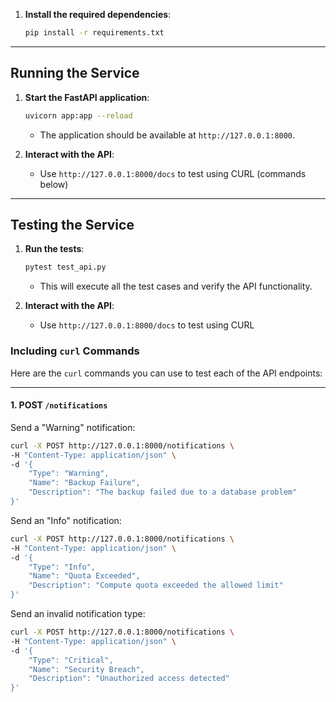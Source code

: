 1. **Install the required dependencies**:
   ```bash
   pip install -r requirements.txt
   ```

---

## Running the Service

1. **Start the FastAPI application**:
   ```bash
   uvicorn app:app --reload
   ```
   - The application should be available at `http://127.0.0.1:8000`.

2. **Interact with the API**:
   - Use `http://127.0.0.1:8000/docs` to test using CURL (commands below)

---

## Testing the Service
1. **Run the tests**:
   ```bash
   pytest test_api.py
   ```
   - This will execute all the test cases and verify the API functionality.

2. **Interact with the API**:
    - Use `http://127.0.0.1:8000/docs` to test using CURL

### Including `curl` Commands
Here are the `curl` commands you can use to test each of the API endpoints:

---

#### **1. POST `/notifications`**
Send a "Warning" notification:
```bash
curl -X POST http://127.0.0.1:8000/notifications \
-H "Content-Type: application/json" \
-d '{
    "Type": "Warning",
    "Name": "Backup Failure",
    "Description": "The backup failed due to a database problem"
}'
```

Send an "Info" notification:
```bash
curl -X POST http://127.0.0.1:8000/notifications \
-H "Content-Type: application/json" \
-d '{
    "Type": "Info",
    "Name": "Quota Exceeded",
    "Description": "Compute quota exceeded the allowed limit"
}'
```

Send an invalid notification type:
```bash
curl -X POST http://127.0.0.1:8000/notifications \
-H "Content-Type: application/json" \
-d '{
    "Type": "Critical",
    "Name": "Security Breach",
    "Description": "Unauthorized access detected"
}'
```